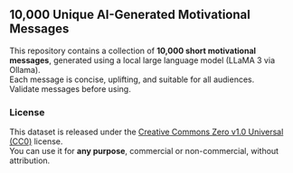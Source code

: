 ## 10,000 Unique AI-Generated Motivational Messages  
  
This repository contains a collection of **10,000 short motivational messages**, generated using a local large language model (LLaMA 3 via Ollama).  
Each message is concise, uplifting, and suitable for all audiences.  
Validate messages before using.  
  
### License  
  
This dataset is released under the [Creative Commons Zero v1.0 Universal (CC0)](https://creativecommons.org/publicdomain/zero/1.0/) license.  
You can use it for **any purpose**, commercial or non-commercial, without attribution.
